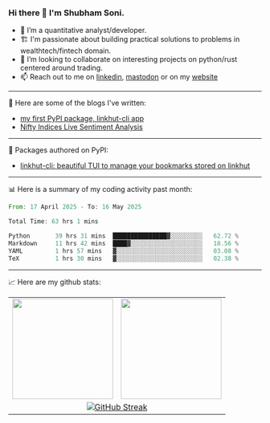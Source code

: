 ### Hi there 👋 I'm Shubham Soni.

- 🔭 I’m a quantitative analyst/developer.
- 🏗 I'm passionate about building practical solutions to problems in wealthtech/fintech domain.
- 👯 I’m looking to collaborate on interesting projects on python/rust centered around trading.
- 📫 Reach out to me on [linkedin](https://linkedin.com/in/shubxam), <a rel="me" href="https://mastodon.social/@shubxam">mastodon</a> or on my [website](https://shubxam.tech)

---

📝 Here are some of the blogs I've written:

<!-- BLOG-POST-LIST:START -->
- [my first PyPI package, linkhut-cli app](https://shubxam.tech/my-first-package-on-pypi/)
- [Nifty Indices Live Sentiment Analysis](https://shubxam.tech/nifty-indices-live-sentiment-analysis/)
<!-- BLOG-POST-LIST:END -->

---

🐍 Packages authored on PyPI:

- [linkhut-cli: beautiful TUI to manage your bookmarks stored on linkhut](https://pypi.org/project/linkhut-cli/)

---

📊 Here is a summary of my coding activity past month:

<!--START_SECTION:waka-->

```rust
From: 17 April 2025 - To: 16 May 2025

Total Time: 63 hrs 1 mins

Python       39 hrs 31 mins  ███████████████▓░░░░░░░░░   62.72 %
Markdown     11 hrs 42 mins  ████▓░░░░░░░░░░░░░░░░░░░░   18.56 %
YAML         1 hrs 57 mins   ▓░░░░░░░░░░░░░░░░░░░░░░░░   03.08 %
TeX          1 hrs 30 mins   ▓░░░░░░░░░░░░░░░░░░░░░░░░   02.38 %
```

<!--END_SECTION:waka-->

---

📈 Here are my github stats:

<table style="border-collapse: collapse; border: none;">
  <tr style="border: none;">
    <td style="border: none;">
      <a href="https://github.com/shubxam">
  <img height=200 align="center" src="https://github-readme-stats.vercel.app/api/?username=shubxam&theme=dark&show=prs_merged_percentage&hide_rank=true&disable_animations=true&card_width=450" />
      </a>
    </td>
    <td style="border: none;">
    <a href="https://github.com/shubxam">
  <img height=200 align="center" src="https://github-readme-stats.vercel.app/api/top-langs/?username=shubxam&hide=HTML,CSS,Jupyter%20Notebook,Dart&size_weight=0.5&count_weight=0.5&hide_progress=true&card_width=100" />
      </a>
    </td>
  </tr>
  <tr style="border: none;">
  <td colspan="2", align="center", style="border: none;">
      <a href="https://git.io/streak-stats"><img src="https://streak-stats.demolab.com?user=shubxam&theme=highcontrast&hide_total_contributions=true" alt="GitHub Streak" /></a>
    </td>
  </tr>
</table>
